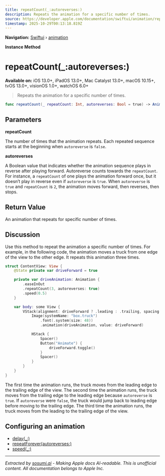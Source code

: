 ```yaml
---
title: repeatCount(_:autoreverses:)
description: Repeats the animation for a specific number of times.
source: https://developer.apple.com/documentation/swiftui/animation/repeatcount(_:autoreverses:)
timestamp: 2025-10-29T00:13:18.819Z
---
```


**Navigation:** [Swiftui](/documentation/swiftui) › [animation](/documentation/swiftui/animation)

**Instance Method**

# repeatCount(_:autoreverses:)

**Available on:** iOS 13.0+, iPadOS 13.0+, Mac Catalyst 13.0+, macOS 10.15+, tvOS 13.0+, visionOS 1.0+, watchOS 6.0+

> Repeats the animation for a specific number of times.

```swift
func repeatCount(_ repeatCount: Int, autoreverses: Bool = true) -> Animation
```

## Parameters

**repeatCount**

The number of times that the animation repeats. Each repeated sequence starts at the beginning when `autoreverse` is `false`.



**autoreverses**

A Boolean value that indicates whether the animation sequence plays in reverse after playing forward. Autoreverse counts towards the `repeatCount`. For instance, a `repeatCount` of one plays the animation forward once, but it doesn’t play in reverse even if `autoreverse` is `true`. When `autoreverse` is `true` and `repeatCount` is `2`, the animation moves forward, then reverses, then stops.



## Return Value

An animation that repeats for specific number of times.

## Discussion

Use this method to repeat the animation a specific number of times. For example, in the following code, the animation moves a truck from one edge of the view to the other edge. It repeats this animation three times.

```swift
struct ContentView: View {
    @State private var driveForward = true

    private var driveAnimation: Animation {
        .easeInOut
        .repeatCount(3, autoreverses: true)
        .speed(0.5)
    }

    var body: some View {
        VStack(alignment: driveForward ? .leading : .trailing, spacing: 40) {
            Image(systemName: "box.truck")
                .font(.system(size: 48))
                .animation(driveAnimation, value: driveForward)

            HStack {
                Spacer()
                Button("Animate") {
                    driveForward.toggle()
                }
                Spacer()
            }
        }
    }
}
```

The first time the animation runs, the truck moves from the leading edge to the trailing edge of the view. The second time the animation runs, the truck moves from the trailing edge to the leading edge because `autoreverse` is `true`. If `autoreverse` were `false`, the truck would jump back to leading edge before moving to the trailing edge. The third time the animation runs, the truck moves from the leading to the trailing edge of the view.

## Configuring an animation

- [delay(_:)](/documentation/swiftui/animation/delay(_:))
- [repeatForever(autoreverses:)](/documentation/swiftui/animation/repeatforever(autoreverses:))
- [speed(_:)](/documentation/swiftui/animation/speed(_:))

---

*Extracted by [sosumi.ai](https://sosumi.ai) - Making Apple docs AI-readable.*
*This is unofficial content. All documentation belongs to Apple Inc.*
